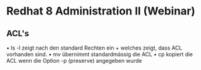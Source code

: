 # Redhat 8 Administration II (Webinar) 

## ACL's 

• ls -l zeigt nach den standard Rechten ein + welches zeigt, dass ACL vorhanden sind.
• mv übernimmt standardmässig die ACL
• cp kopiert die ACL wenn die Option -p (preserve) angegeben wurde


